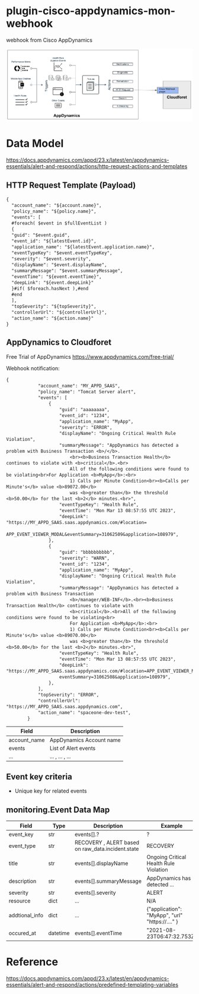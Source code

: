 # plugin-cisco-appdynamics-mon-webhook
webhook from Cisco AppDynamics

![Architecture](docs/en/appdynamics-webhook-architecture.png)

# Data Model

https://docs.appdynamics.com/appd/23.x/latest/en/appdynamics-essentials/alert-and-respond/actions/http-request-actions-and-templates

## HTTP Request Template (Payload)

~~~
{
  "account_name": "${account.name}",
  "policy_name": "${policy.name}",
  "events": [
  #foreach( $event in $fullEventList )
  {
  "guid": "$event.guid",
  "event_id": "${latestEvent.id}",
  "application_name": "${latestEvent.application.name}",
  "eventTypeKey": "$event.eventTypeKey",
  "severity": "$event.severity",
  "displayName": "$event.displayName",
  "summaryMessage": "$event.summaryMessage",
  "eventTime": "${event.eventTime}",
  "deepLink": "${event.deepLink}"
  }#if( $foreach.hasNext ),#end
  #end
  ],
  "topSeverity": "${topSeverity}",
  "controllerUrl": "${controllerUrl}",
  "action_name": "${action.name}"
}
~~~

## AppDynamics to Cloudforet

Free Trial of AppDynamics
https://www.appdynamics.com/free-trial/


Webhook notification:

~~~
{
            "account_name": "MY_APPD_SAAS",
            "policy_name": "Tomcat Server alert",
            "events": [
                {
                    "guid": "aaaaaaaa",
                    "event_id": "1234",
                    "application_name": "MyApp",
                    "severity": "ERROR",
                    "displayName": "Ongoing Critical Health Rule Violation",
                    "summaryMessage": "AppDynamics has detected a problem with Business Transaction <b>/</b>.
                        <br><b>Business Transaction Health</b> continues to violate with <b>critical</b>.<br>
                        All of the following conditions were found to be violating<br>For Application <b>MyApp</b>:<br>
                        1) Calls per Minute Condition<br><b>Calls per Minute's</b> value <b>89072.00</b>
                        was <b>greater than</b> the threshold <b>50.00</b> for the last <b>2</b> minutes.<br>",
                    "eventTypeKey": "Health Rule",
                    "eventTime": "Mon Mar 13 08:57:55 UTC 2023",
                    "deepLink": "https://MY_APPD_SAAS.saas.appdynamics.com/#location=
                        APP_EVENT_VIEWER_MODAL&eventSummary=31062509&application=108979",
                },
                {
                    "guid": "bbbbbbbbbb",
                    "severity": "WARN",
                    "event_id": "1234",
                    "application_name": "MyApp",
                    "displayName": "Ongoing Critical Health Rule Violation",
                    "summaryMessage": "AppDynamics has detected a problem with Business Transaction
                        <b>/manager/WEB-INF</b>.<br><b>Business Transaction Health</b> continues to violate with
                        <b>critical</b>.<br>All of the following conditions were found to be violating<br>
                        For Application <b>MyApp</b>:<br>
                        1) Calls per Minute Condition<br><b>Calls per Minute's</b> value <b>89070.00</b>
                        was <b>greater than</b> the threshold <b>50.00</b> for the last <b>2</b> minutes.<br>",
                    "eventTypeKey": "Health Rule",
                    "eventTime": "Mon Mar 13 08:57:55 UTC 2023",
                    "deepLink": "https://MY_APPD_SAAS.saas.appdynamics.com/#location=APP_EVENT_VIEWER_MODAL&
                    eventSummary=31062508&application=108979",
                },
            ],
            "topSeverity": "ERROR",
            "controllerUrl": "https://MY_APPD_SAAS.saas.appdynamics.com",
            "action_name": "spaceone-dev-test",
        }

~~~

| Field 	| Description |
| ---   	| ---     |
| account_name		| AppDynamics Account name |
| events       | List of Alert events      |
| ...  	| ... , ... , ...    |

## Event key criteria

* Unique key for related events

## monitoring.Event Data Map
| Field		| Type | Description	| Example	|
| ---      | ---     | ---           | ---           |
| event_key | str | events[].? | ? |
| event_type |  str  | RECOVERY , ALERT based on raw_data.incident.state | RECOVERY	|
| title | str	| events[].displayName	| Ongoing Critical Health Rule Violation	|
| description | str | events[].summaryMessage	| AppDynamics has detected ...		|
| severity | str  | events[].severity | ALERT	|
| resource | dict | ...		| N/A	|
| addtional_info | dict | ... 	| {"application": "MyApp", "url" "https://...." } |
| occured_at | datetime | events[].eventTime | "2021-08-23T06:47:32.753Z" |

# Reference

https://docs.appdynamics.com/appd/23.x/latest/en/appdynamics-essentials/alert-and-respond/actions/predefined-templating-variables
